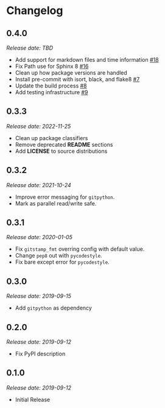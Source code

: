 Changelog
=========

0.4.0
-----

*Release date: TBD*

* Add support for markdown files and time information
  [#18](https://github.com/jdillard/sphinx-gitstamp/pull/18)
* Fix Path use for Sphinx 8
  [#16](https://github.com/jdillard/sphinx-gitstamp/pull/16)
* Clean up how package versions are handled
* Install pre-commit with isort, black, and flake8
  [#7](https://github.com/jdillard/sphinx-gitstamp/pull/7)
* Update the build process
  [#8](https://github.com/jdillard/sphinx-gitstamp/pull/8)
* Add testing infrastructure
  [#9](https://github.com/jdillard/sphinx-gitstamp/pull/9)

0.3.3
-----

*Release date: 2022-11-25*

* Clean up package classifiers
* Remove deprecated **README** sections
* Add **LICENSE** to source distributions

0.3.2
-----

*Release date: 2021-10-24*

* Improve error messaging for `gitpython`.
* Mark as parallel read/write safe.

0.3.1
-----

*Release date: 2020-01-05*

* Fix `gitstamp_fmt` overring config with default value.
* Change `pep8` out with `pycodestyle`.
* Fix bare except error for `pycodestyle`.

0.3.0
-----

*Release date: 2019-09-15*

* Add `gitpython` as dependency

0.2.0
-----

*Release date: 2019-09-12*

* Fix PyPI description

0.1.0
-----

*Release date: 2019-09-12*

* Initial Release
